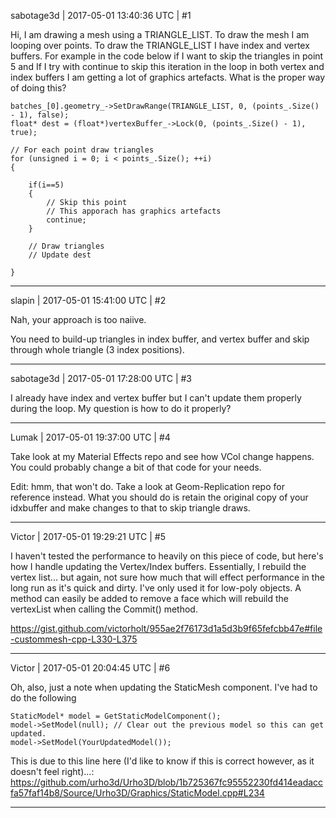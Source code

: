 sabotage3d | 2017-05-01 13:40:36 UTC | #1

Hi, 
I am drawing a mesh using a TRIANGLE_LIST. To draw the mesh I am looping over points. 
To draw the TRIANGLE_LIST I have index and vertex buffers.
For example in the code below if I want to skip the triangles in point 5 and If I try with continue to skip this iteration in the loop in both vertex and index buffers I am getting a lot of graphics artefacts. What is the proper way of doing this?

    batches_[0].geometry_->SetDrawRange(TRIANGLE_LIST, 0, (points_.Size() - 1), false);
    float* dest = (float*)vertexBuffer_->Lock(0, (points_.Size() - 1), true);

    // For each point draw triangles
    for (unsigned i = 0; i < points_.Size(); ++i)
    {

    	if(i==5)
    	{
    		// Skip this point
    		// This apporach has graphics artefacts
    		continue;
    	}

    	// Draw triangles
    	// Update dest

    }

-------------------------

slapin | 2017-05-01 15:41:00 UTC | #2

Nah, your approach is too naiive.

You need to build-up triangles in index buffer, and vertex buffer and skip through whole triangle (3 index positions).

-------------------------

sabotage3d | 2017-05-01 17:28:00 UTC | #3

I already have index and vertex buffer but I can't update them properly during the loop. My question is how to do it properly?

-------------------------

Lumak | 2017-05-01 19:37:00 UTC | #4

Take look at my Material Effects repo and see how VCol change happens. You could probably change a bit of that code for your needs.

Edit: hmm, that won't do. Take a look at Geom-Replication repo for reference instead. What you should do is retain the original copy of your idxbuffer and make changes to that to skip triangle draws.

-------------------------

Victor | 2017-05-01 19:29:21 UTC | #5

I haven't tested the performance to heavily on this piece of code, but here's how I handle updating the Vertex/Index buffers. Essentially, I rebuild the vertex list... but again, not sure how much that will effect performance in the long run as it's quick and dirty. I've only used it for low-poly objects. A method can easily be added to remove a face which will rebuild the vertexList when calling the Commit() method.

https://gist.github.com/victorholt/955ae2f76173d1a5d3b9f65fefcbb47e#file-custommesh-cpp-L330-L375

-------------------------

Victor | 2017-05-01 20:04:45 UTC | #6

Oh, also, just a note when updating the StaticMesh component. I've had to do the following

    StaticModel* model = GetStaticModelComponent();
    model->SetModel(null); // Clear out the previous model so this can get updated.
    model->SetModel(YourUpdatedModel());

This is due to this line here (I'd like to know if this is correct however, as it doesn't feel right)...:
https://github.com/urho3d/Urho3D/blob/1b725367fc95552230fd414eadaccfa57faf14b8/Source/Urho3D/Graphics/StaticModel.cpp#L234

-------------------------

